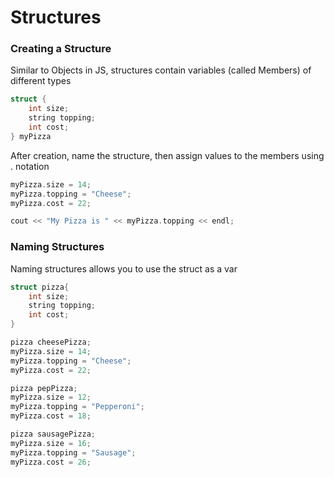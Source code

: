 # Structures

### Creating a Structure
Similar to Objects in JS, structures contain variables (called Members) of different types
```cpp
struct {
	int size;
	string topping;
	int cost;
} myPizza
```
After creation, name the structure, then assign values to the members using . notation
```cpp
myPizza.size = 14;
myPizza.topping = "Cheese";
myPizza.cost = 22;

cout << "My Pizza is " << myPizza.topping << endl;
```

### Naming Structures
Naming structures allows you to use the struct as a var
```cpp
struct pizza{
	int size;
	string topping;
	int cost;
}

pizza cheesePizza;
myPizza.size = 14;
myPizza.topping = "Cheese";
myPizza.cost = 22;

pizza pepPizza;
myPizza.size = 12;
myPizza.topping = "Pepperoni";
myPizza.cost = 18;

pizza sausagePizza;
myPizza.size = 16;
myPizza.topping = "Sausage";
myPizza.cost = 26;


```

